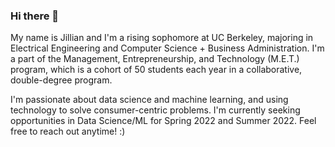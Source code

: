 ### Hi there 👋

My name is Jillian and I'm a rising sophomore at UC Berkeley, majoring in Electrical Engineering and Computer Science + Business Administration. I'm a part of the Management, Entrepreneurship, and Technology (M.E.T.) program, which is a cohort of 50 students each year in a collaborative, double-degree program.

I'm passionate about data science and machine learning, and using technology to solve consumer-centric problems. I'm currently seeking opportunities in Data Science/ML for Spring 2022 and Summer 2022. Feel free to reach out anytime! :)

<!--
**jilliangoldberg/jilliangoldberg** is a ✨ _special_ ✨ repository because its `README.md` (this file) appears on your GitHub profile.

Here are some ideas to get you started:

- 🔭 I’m currently working on ...
- 🌱 I’m currently learning ...
- 👯 I’m looking to collaborate on ...
- 🤔 I’m looking for help with ...
- 💬 Ask me about ...
- 📫 How to reach me: ...
- 😄 Pronouns: ...
- ⚡ Fun fact: ...
-->
